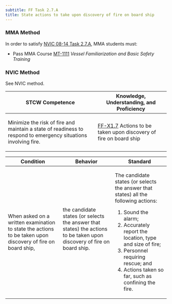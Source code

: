 ```yaml
---
subtitle: FF Task 2.7.A 
title: State actions to take upon discovery of fire on board ship
---
```



### MMA Method

In order to satisfy  [NVIC 08-14  Task  2.7.A]({{site.baseurl}}/assets/images/nvic-08-14.pdf), MMA students must:

* Pass MMA Course [MT-1111]( {{site.baseurl}}/courses/MT-1111) *Vessel Familiarization and Basic Safety Training*


### NVIC Method

<a onclick="togglevisibility('nvic_methods')" >See NVIC method.</a>

<div id='nvic_methods' class='hide'>

<table>
<thead>
<tr>
<th class='forty'> STCW Competence </th>
<th class='sixty'> Knowledge, Understanding, and Proficiency </th>
</tr>
</thead>




<tbody>
<tr><td markdown='1'>

Minimize the risk of fire and maintain a state of readiness to respond to emergency situations involving fire.

</td><td markdown='1'>

[FF-X1.7](../../tables/612.html#FF-X1.7) Actions to be taken upon discovery of fire on board ship

</td></tr>


</tbody>
</table>


<table>
<thead>
<tr><th class='twenty'>  Condition </th><th class='twenty'> Behavior </th><th  class='sixty'>Standard </th></tr>
</thead>
<tbody >



<tr><td markdown='1'>

When asked on a written examination to state the actions to be taken upon discovery of fire on board ship,

</td><td markdown='1'>

the candidate states (or selects the answer that states) the actions to be taken upon discovery of fire on board ship.

<br>

<div class="tooltip">
<span class="tooltiptext">
</span>
</div>


</td><td markdown='1'>

The candidate states (or selects the answer that states) all the following actions:
 
1. Sound the alarm; 
2. Accurately report the location, type and size of fire; 
3. Personnel requiring rescue; and 
4. Actions taken so far, such as confining the fire.

</td></tr>
</tbody>
</table>
</div>
